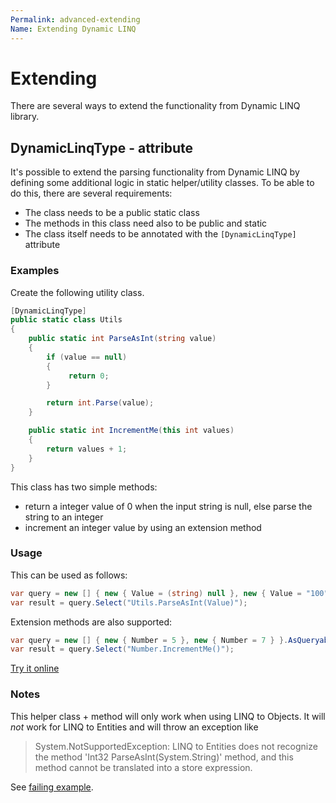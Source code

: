 ```yaml
---
Permalink: advanced-extending
Name: Extending Dynamic LINQ
---
```


# Extending

There are several ways to extend the functionality from Dynamic LINQ library.

## DynamicLinqType - attribute

It's possible to extend the parsing functionality from Dynamic LINQ by defining some additional logic in static helper/utility classes. To be able to do this, there are several requirements:

- The class needs to be a public static class
- The methods in this class need also to be public and static
- The class itself needs to be annotated with the `[DynamicLinqType]` attribute

### Examples

Create the following utility class.

``` csharp
[DynamicLinqType]
public static class Utils
{
    public static int ParseAsInt(string value)
    {
        if (value == null)
        {
             return 0;
        }

        return int.Parse(value);
    }

    public static int IncrementMe(this int values)
    {
        return values + 1;
    }
}
```

This class has two simple methods:

- return a integer value of 0 when the input string is null, else parse the string to an integer
- increment an integer value by using an extension method


### Usage

This can be used as follows:

``` csharp
var query = new [] { new { Value = (string) null }, new { Value = "100" } }.AsQueryable();
var result = query.Select("Utils.ParseAsInt(Value)");
```

Extension methods are also supported:

``` csharp
var query = new [] { new { Number = 5 }, new { Number = 7 } }.AsQueryable();
var result = query.Select("Number.IncrementMe()");
```

[Try it online](https://dotnetfiddle.net/rbVk2w)

### Notes

This helper class + method will only work when using LINQ to Objects.
It will *not* work for LINQ to Entities and will throw an exception like
>System.NotSupportedException: LINQ to Entities does not recognize the method 'Int32 ParseAsInt(System.String)' method, and this method cannot be translated into a store expression.

See [failing example](https://dotnetfiddle.net/78MYH9).
